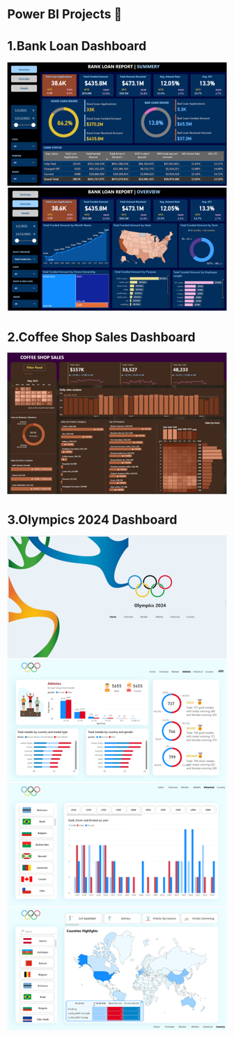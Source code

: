 # Power BI Projects 🌟
# 1.Bank Loan Dashboard
![](https://github.com/EimanDaoud/Power-BI-Projects/blob/main/bank%20loan%201.png?raw=true)
![](https://github.com/EimanDaoud/Power-BI-Projects/blob/main/bank%20loan%202.png?raw=true)

# 2.Coffee Shop Sales Dashboard
![](https://github.com/EimanDaoud/Power-BI-Projects/blob/main/coffeeshop.png?raw=true)

# 3.Olympics 2024 Dashboard
![](https://github.com/EimanDaoud/Power-BI-Projects/blob/main/olympics1.png?raw=true)
![](https://github.com/EimanDaoud/Power-BI-Projects/blob/main/olympics2.png?raw=true)
![](https://github.com/EimanDaoud/Power-BI-Projects/blob/main/olympics3.png?raw=true)
![](https://github.com/EimanDaoud/Power-BI-Projects/blob/main/olympics4.png?raw=true)



